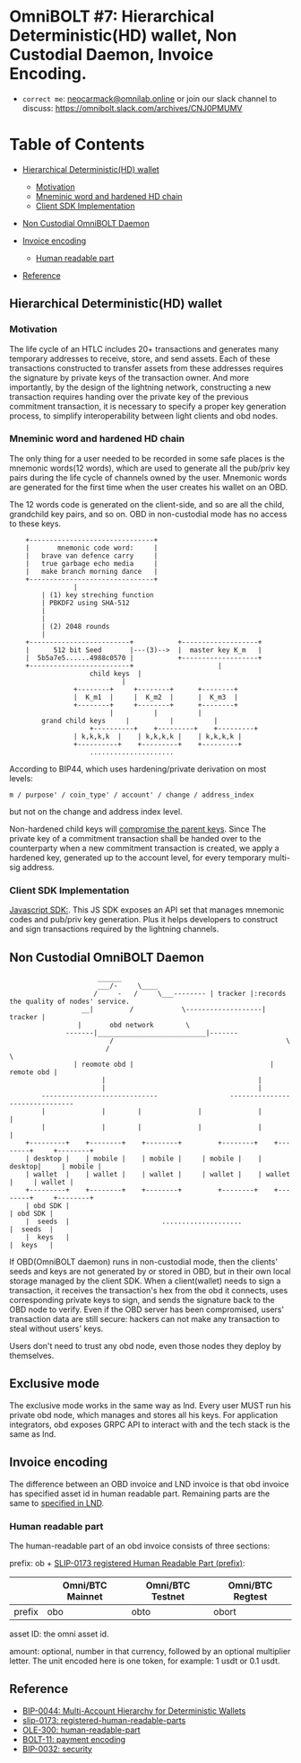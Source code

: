 # OmniBOLT #7: Hierarchical Deterministic(HD) wallet, Non Custodial Daemon, Invoice Encoding.

* `correct me`: neocarmack@omnilab.online  or join our slack channel to discuss:  https://omnibolt.slack.com/archives/CNJ0PMUMV

# Table of Contents
 * [Hierarchical Deterministic(HD) wallet](#hierarchical-deterministichd-wallet)
 	* [Motivation](#motivation)
 	* [Mneminic word and hardened HD chain](#mneminic-word-and-hardened-hd-chain) 
	* [Client SDK Implementation](#client-sdk-implementation)
 * [Non Custodial OmniBOLT Daemon](#non-custodial-omnibolt-daemon)
 

 * [Invoice encoding](https://github.com/omnilaboratory/OmniBOLT-spec/blob/master/OmniBOLT-07-Hierarchical-Deterministic-(HD)-wallet.md#invoice-encoding)
 	* [Human readable part](https://github.com/omnilaboratory/OmniBOLT-spec/blob/master/OmniBOLT-07-Hierarchical-Deterministic-(HD)-wallet.md#human-readable-part)
 * [Reference](https://github.com/omnilaboratory/OmniBOLT-spec/blob/master/OmniBOLT-07-Hierarchical-Deterministic-(HD)-wallet.md#reference)
 

## Hierarchical Deterministic(HD) wallet

### Motivation

The life cycle of an HTLC includes 20+ transactions and generates many temporary addresses to receive, store, and send assets. Each of these transactions constructed to transfer assets from these addresses requires the signature by private keys of the transaction owner. And more importantly, by the design of the lightning network, constructing a new transaction requires handing over the private key of the previous commitment transaction, it is necessary to specify a proper key generation process, to simplify interoperability between light clients and obd nodes.  
 


### Mneminic word and hardened HD chain

The only thing for a user needed to be recorded in some safe places is the mnemonic words(12 words), which are used to generate all the pub/priv key pairs during the life cycle of channels owned by the user. Mnemonic words are generated for the first time when the user creates his wallet on an OBD.  

The 12 words code is generated on the client-side, and so are all the child, grandchild key pairs, and so on. OBD in non-custodial mode has no access to these keys.  


```
    +-------------------------------+  
    |       mnemonic code word:     |  
    |   brave van defence carry     |  
    |   true garbage echo media     |  
    |   make branch morning dance   |  
    +-------------------------------+  
                |
		| (1) key streching function 
		| PBKDF2 using SHA-512
		|
		|
		| (2) 2048 rounds 
		| 
    +-------------------------+           +-------------------+                                
    |      512 bit Seed       |---(3)-->  |  master key K_m   |
    |  5b5a7e5......4988c0570 |           +-------------------+
    +-------------------------+                     |
 					child keys  | 
						    | 
   				+--------+     +--------+      +--------+
   				|  K_m1  |     |  K_m2  |      |  K_m3  |	
   				+--------+     +--------+      +--------+
    				     |		    | 		   |  
 		grand child keys     |		    |   	   |  
			        +----------+    +---------+    +---------+ 
				| k,k,k,k  |    | k,k,k,k |    | k,k,k,k |	
				+----------+    +---------+    +---------+
					.....................
```  

According to BIP44, which uses hardening/private derivation on most levels:  

`m / purpose' / coin_type' / account' / change / address_index`

but not on the change and address index level.  

Non-hardened child keys will [compromise the parent keys](https://github.com/bitcoin/bips/blob/master/bip-0032.mediawiki#security). Since The private key of a commitment transaction shall be handed over to the counterparty when a new commitment transaction is created, we apply a hardened key, generated up to the account level, for every temporary multi-sig address.  


### Client SDK Implementation

[Javascript SDK:](https://github.com/omnilaboratory/DebuggingTool/tree/master/sdk). This JS SDK exposes an API set that manages mnemonic codes and pub/priv key generation. Plus it helps developers to construct and sign transactions required by the lightning channels.  


## Non Custodial OmniBOLT Daemon
 

```
					  ______                             
				      ___/-     \____
				     /     -   /     \___-------- | tracker |:records the quality of nodes' service.  
				  __|         /            \-------------------| tracker |  
				 |       obd network        \   
			  -------|___________________________|-------   
                         /                                           \   
                        /                                             \   
                | reomote obd |                                  | remote obd |   
                       |		                              |    
                       |		                              |    
        -----------------------------                  -------------------------------  
        |              |	    |   	       |              |              |  
        |              |	    |   	       |              |              |  
    +---------+    +--------+    +--------+         +--------+    +--------+     +--------+  
    | desktop |    | mobile |    | mobile |	    | mobile |    | desktop|     | mobile |  
    | wallet  |    | wallet |    | wallet |	    | wallet |    | wallet |     | wallet |  
    +---------+    +--------+    +--------+         +--------+    +--------+     +--------+  
    | obd SDK |                                                                  | obd SDK |  
    |  seeds  |                       ....................                       |  seeds  |  
    |  keys   |                                                                  |  keys   |  

```

If OBD(OmniBOLT daemon) runs in non-custodial mode, then the clients' seeds and keys are not generated by or stored in OBD, but in their own local storage managed by the client SDK. When a client(wallet) needs to sign a transaction, it receives the transaction's hex from the obd it connects, uses corresponding private keys to sign, and sends the signature back to the OBD node to verify. Even if the OBD server has been compromised, users' transaction data are still secure: hackers can not make any transaction to steal without users' keys.  


Users don't need to trust any obd node, even those nodes they deploy by themselves.



## Exclusive mode
The exclusive mode works in the same way as lnd. Every user MUST run his private obd node, which manages and stores all his keys. For application integrators, obd exposes GRPC API to interact with and the tech stack is the same as lnd.   

## Invoice encoding

The difference between an OBD invoice and LND invoice is that obd invoice has specified asset id in human readable part. Remaining parts are the same to [specified in LND](https://github.com/lightningnetwork/lightning-rfc/blob/master/11-payment-encoding.md#bolt-11-invoice-protocol-for-lightning-payments).


### Human readable part

The human-readable part of an obd invoice consists of three sections:

prefix: ob + [SLIP-0173 registered Human Readable Part (prefix)](https://github.com/satoshilabs/slips/blob/master/slip-0173.md#registered-human-readable-parts):  
<!-- obo for Omni/BTC mainnet, obto for Omni/BTC testnet, obort for Omni/BTC regtest   -->

|          |  Omni/BTC Mainnet  |  Omni/BTC Testnet  |  Omni/BTC Regtest  |
|----------|  ----------------  |  ----------------  |  ----------------  |
|  prefix  |       obo 		| 	obto 	     |       obort 	  |
 

asset ID: the omni asset id.   

amount: optional, number in that currency, followed by an optional multiplier letter. The unit encoded here is one token, for example: 1 usdt or 0.1 usdt.  

## Reference

* [BIP-0044: Multi-Account Hierarchy for Deterministic Wallets](https://github.com/bitcoin/bips/blob/master/bip-0044.mediawiki)
* [slip-0173: registered-human-readable-parts](https://github.com/satoshilabs/slips/blob/master/slip-0173.md#registered-human-readable-parts)
* [OLE-300: human-readable-part](https://github.com/OmniLayer/Documentation/blob/master/OLEs/ole-300.adoc#human-readable-part)
* [BOLT-11: payment encoding](https://github.com/lightningnetwork/lightning-rfc/blob/master/11-payment-encoding.md#bolt-11-invoice-protocol-for-lightning-payments)
* [BIP-0032: security](https://github.com/bitcoin/bips/blob/master/bip-0032.mediawiki#security)
 
